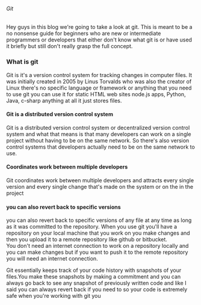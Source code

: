 ###### Git

Hey guys in this blog we're going to take a look at git. This is meant to be a no nonsense guide for beginners who are new or intermediate programmers or developers that either don't know what git is or have used it briefly but still don't really grasp the full concept.

### What is git

Git is it's a version control system for tracking changes in computer files. It was initially created in
2005 by Linus Torvalds who was also the creator of Linux there's no specific language or framework or anything that you need to use git you can use it for static HTML web sites node.js apps, Python,
Java, c-sharp anything at all it just stores files.

#### Git is a distributed version control system

Git is a distributed version control system or decentralized version control system and what that means is that many developers can work on a single project without having to be on the same network. So there's also version control systems that developers actually need to be on the same network to use.

#### Coordinates work between multiple developers

Git coordinates work between multiple developers and attracts every single version and every single change that's made on the system or on the in the project

#### you can also revert back to specific versions

you can also revert back to specific versions of any file at any time as long as it was committed to the repository. When you use git you'll have a repository on your local machine that you work on you make changes and then you upload it to a remote repository like github or bitbucket.  
 You don't need an internet connection to work on a repository locally and you can make changes but if you want to push it to the remote repository you will need an internet connection.

Git essentially keeps track of your code history with snapshots of your files.You make these snapshots by making a commitment and you can always go back to see any snapshot of previously written code and
like I said you can always revert back if you need to so your code is extremely safe when you're working with git you
